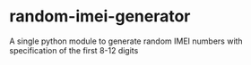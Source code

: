 # random-imei-generator
A single python module to generate random IMEI numbers with specification of the first 8-12 digits
